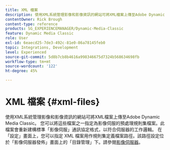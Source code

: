 ```yaml
---
title: XML 檔案
description: 使用XML系統管理影像和影像資訊的網站可將XML檔案上傳至Adobe Dynamic Media Classic。 深入瞭解XML檔案。
contentOwner: Rick Brough
content-type: reference
products: SG_EXPERIENCEMANAGER/Dynamic-Media-Classic
feature: Dynamic Media Classic
role: User
exl-id: 6eaecd25-7de3-492c-81e0-86a78145feb0
topic: Integrations, Development
level: Experienced
source-git-commit: 5d8b7cb8b4616a998346675d7324b568634698fb
workflow-type: tm+mt
source-wordcount: '122'
ht-degree: 45%

---
```


# XML 檔案 {#xml-files}

使用XML系統管理影像和影像資訊的網站可將XML檔案上傳至Adobe Dynamic Media Classic。 您可以將這些檔案之一指定為影像伺服的預處理規則集檔案。此檔案會重新建構標準「影像伺服」通訊協定格式，以符合伺服器的工作邏輯。 在「設定」畫面上，您可以指定 XML 檔案用作規則集定義檔案路徑。該路徑設定位於「影像伺服器發佈」畫面上的「目錄管理」下。請參閱[影像伺服器](publish-setup.md#image_server)。
